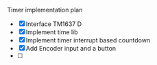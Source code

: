 Timer implementation plan

   - [x] Interface TM1637 D
   - [x] Implement time lib
   - [x] Implement timer interrupt based countdown
   - [x] Add Encoder input and a button
   - [ ] 

